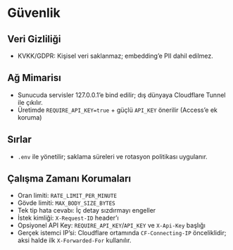 # Güvenlik

## Veri Gizliliği
- KVKK/GDPR: Kişisel veri saklanmaz; embedding’e PII dahil edilmez.

## Ağ Mimarisı
- Sunucuda servisler 127.0.0.1’e bind edilir; dış dünyaya Cloudflare Tunnel ile çıkılır.
 - Üretimde `REQUIRE_API_KEY=true` + güçlü `API_KEY` önerilir (Access’e ek koruma)

## Sırlar
- `.env` ile yönetilir; saklama süreleri ve rotasyon politikası uygulanır.

## Çalışma Zamanı Korumaları
- Oran limiti: `RATE_LIMIT_PER_MINUTE`
- Gövde limiti: `MAX_BODY_SIZE_BYTES`
- Tek tip hata cevabı: İç detay sızdırmayı engeller
- İstek kimliği: `X-Request-ID` header’ı
- Opsiyonel API Key: `REQUIRE_API_KEY`/`API_KEY` ve `X-Api-Key` başlığı
- Gerçek istemci IP’si: Cloudflare ortamında `CF-Connecting-IP` önceliklidir; aksi halde ilk `X-Forwarded-For` kullanılır.
